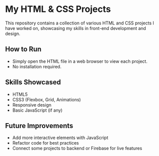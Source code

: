 # My HTML & CSS Projects

This repository contains a collection of various HTML and CSS projects I have worked on, showcasing my skills in front-end development and design. 

## How to Run
- Simply open the HTML file in a web browser to view each project.  
- No installation required.

## Skills Showcased
- HTML5  
- CSS3 (Flexbox, Grid, Animations)  
- Responsive design  
- Basic JavaScript (if any)

## Future Improvements
- Add more interactive elements with JavaScript  
- Refactor code for best practices  
- Connect some projects to backend or Firebase for live features
